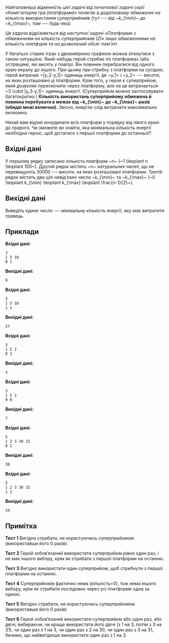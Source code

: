﻿*Найголовніша відмінність цієї задачі від початкової задачі серії «Комп'ютерна гра (платформи)» полягає в додатковому обмеженні на кількість використання суперприйомів (тут --- від ~k_{\min}~ до ~k_{\max}~, там --- будь-яка).*

*Ця задача відрізняється від наступної задачі «Платформи з обмеженням на кількість суперприйомів (2)» *лише* обмеженнями на кількість платформ та на дозволений обсяг пам'яті.*

У багатьох старих іграх з двовимірною графікою можна зіткнутися з такою ситуацією. Який-небудь герой стрибає по платформах (або острівцям), які висять у повітрі. Він повинен перебратися від одного краю екрану до іншого. При цьому при стрибку з платформи на сусідню, герой витрачає ~|y_2-y_1|~ одиниць енергії, де ~y_1~ і ~y_2~ --- вис*о*ти, на яких розташовані ці платформи. Крім того, у героя є суперприйом, який дозволяє перескочити через платформу, але на це витрачається ~3 \cdot |y_3-y_1|~ одиниць енергії. (Суперприйом *можна* застосовувати багатократно.) **Кількість використань суперприйому обмежена й повинна перебувати в межах від ~k_{\min}~ до ~k_{\max}~ разів (обидві межі включно).** Звісно, енергію слід витрачати максимально економно.

Нехай вам відомі координати всіх платформ у порядку від лівого краю до правого. Чи зможете ви знайти, яка мінімальна кількість енергії необхідна герою, щоб дістатися з першої платформи до останньої?

## Вхідні дані

У першому рядку записано кількість платформ ~n~ (~1 \leqslant n \leqslant 100~). Другий рядок містить ~n~ натуральних чисел, що не перевищують 30000 --- вис*о*ти, на яких розташовані платформи. Третій рядок містить два цілі невід'ємні числ*а* ~k_{\min}~ та ~k_{\max}~ (~0 \leqslant k_{\min} \leqslant k_{\max} \leqslant \frac{n-1}{2}~).

## Вихідні дані

Виведіть єдине число --- мінімальну кількість енергії, яку має витратити гравець.

## Приклади

**Вхідні дані:**
```
3
1 5 10
0 1
```

**Вихідні дані:**
```
9
```

**Вхідні дані:**
```
3
1 5 10
1 1
```

**Вихідні дані:**
```
27
```

**Вхідні дані:**
```
3
1 5 2
0 1
```

**Вихідні дані:**
```
3
```

**Вхідні дані:**
```
3
1 5 2
0 0
```

**Вихідні дані:**
```
7
```

**Вхідні дані:**
```
5
1 2 3 30 31
0 1
```

**Вихідні дані:**
```
30
```

**Вхідні дані:**
```
5
1 2 3 30 31
1 2
```

**Вихідні дані:**
```
34
```

## Примітка

**Тест 1** Вигідно стрибати, не користуючись суперприйомом (використавши його 0 разів).

**Тест 2** Герой зобов’язаний використати суперприйом рівно один раз, і не має іншого вибору, крім як стрибати з першої платформи на останню.

**Тест 3** Вигідно використати один суперприйом, щоб стрибнути з першої платформи на останню.

**Тест 4** Суперприйомів фактично нема (кількість=0), тож нема іншого вибору, крім як стрибати послідовно через усі платформи одна за одною.

**Тест 5** Вигідно стрибати, не користуючись суперприйомом (використавши його 0 разів)

**Тест 6** Герой зобов’язаний використати суперприйом або один раз, або двічі; вибираючи, чи краще використати його двічі (з 1 на 3, потім з 3 на 31), чи один раз з 1 на 3, чи один раз з 2 на 30, чи один раз з 3 на 31, бачимо, що найвигідніше використати один раз з 1 на 3.
